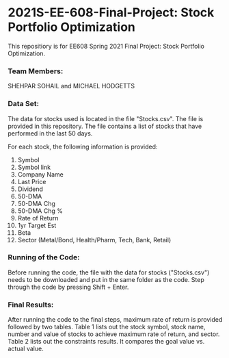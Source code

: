 # 2021S-EE-608-Final-Project: Stock Portfolio Optimization
This repositiory is for EE608 Spring 2021 Final Project: Stock Portfolio Optimization.

### Team Members:
SHEHPAR SOHAIL and MICHAEL HODGETTS

### Data Set:
The data for stocks used is located in the file "Stocks.csv". The file is provided in this repository.
The file contains a list of stocks that have performed in the last 50 days.

For each stock, the following information is provided:
1. Symbol
2. Symbol link
3. Company Name
4. Last Price
5. Dividend
6. 50-DMA
7. 50-DMA Chg
8. 50-DMA Chg %
9. Rate of Return
10. 1yr Target Est
11. Beta
12. Sector (Metal/Bond, Health/Pharm, Tech, Bank, Retail)

### Running of the Code:
Before running the code, the file with the data for stocks ("Stocks.csv") needs to be downloaded and put in the same folder as the code.
Step through the code by pressing Shift + Enter.

### Final Results:
After running the code to the final steps, maximum rate of return is provided followed by two tables.
Table 1 lists out the stock symbol, stock name, number and value of stocks to achieve maximum rate of return, and sector.
Table 2 lists out the constraints results. It compares the goal value vs. actual value.
